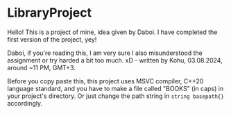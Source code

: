# LibraryProject

Hello! This is a project of mine, idea given by Daboi.
I have completed the first version of the project, yey!

Daboi, if you're reading this, I am very sure I also misunderstood the assignment
or try harded a bit too much. xD - written by Kohu, 03.08.2024, around ~11 PM, GMT+3. 

Before you copy paste this, this project uses MSVC compiler,
C++20 language standard, and you have to make a file called "BOOKS" (in caps) in your project's directory.
Or just change the path string in ```string basepath{}``` accordingly.
